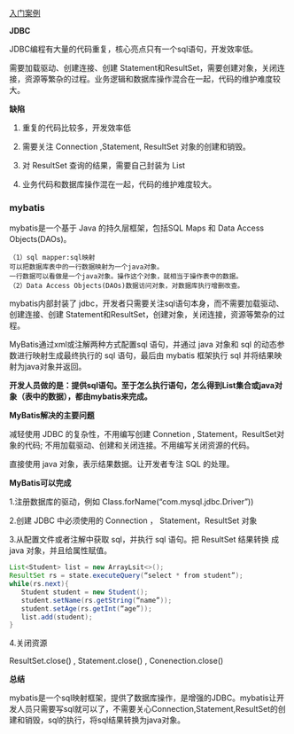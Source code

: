 [入门案例](mybatis入门案例.md)

**JDBC**

JDBC编程有大量的代码重复，核心亮点只有一个sql语句，开发效率低。

需要加载驱动、创建连接、创建 Statement和ResultSet，需要创建对象，关闭连接，资源等繁杂的过程。业务逻辑和数据库操作混合在一起，代码的维护难度较大。

**缺陷**

1. 重复的代码比较多，开发效率低

2. 需要关注 Connection ,Statement, ResultSet 对象的创建和销毁。

3. 对 ResultSet 查询的结果，需要自己封装为 List

4. 业务代码和数据库操作混在一起，代码的维护难度较大。

### mybatis

mybatis是一个基于 Java 的持久层框架，包括SQL Maps 和 Data Access Objects(DAOs)。

```
（1）sql mapper:sql映射
可以把数据库表中的一行数据映射为一个java对象。
一行数据可以看做是一个java对象。操作这个对象，就相当于操作表中的数据。
（2）Data Access Objects(DAOs)数据访问对象，对数据库执行增删改查。
```

mybatis内部封装了 jdbc，开发者只需要关注sql语句本身，而不需要加载驱动、创建连接、创建 Statement和ResultSet，创建对象，关闭连接，资源等繁杂的过程。

MyBatis通过xml或注解两种方式配置sql 语句，并通过 java 对象和 sql 的动态参数进行映射生成最终执行的 sql 语句，最后由 mybatis 框架执行 sql 并将结果映射为java对象并返回。

**开发人员做的是：提供sql语句。至于怎么执行语句，怎么得到List集合或java对象（表中的数据），都由mybatis来完成。**

**MyBatis解决的主要问题**

减轻使用 JDBC 的复杂性，不用编写创建 Connetion , Statement，ResultSet对象的代码; 不用加载驱动、创建和关闭连接。不用编写关闭资源的代码。

直接使用 java 对象，表示结果数据。让开发者专注 SQL 的处理。 

**MyBatis可以完成**

1.注册数据库的驱动，例如 Class.forName(“com.mysql.jdbc.Driver”))

2.创建 JDBC 中必须使用的 Connection ， Statement，ResultSet 对象 

3.从配置文件或者注解中获取 sql，并执行 sql 语句。把 ResultSet 结果转换 成java 对象，并且给属性赋值。

```java
List<Student> list = new ArrayLsit<>();
ResultSet rs = state.executeQuery(“select * from student”); 
while(rs.next){
   Student student = new Student(); 			
   student.setName(rs.getString(“name”)); 
   student.setAge(rs.getInt(“age”));  
   list.add(student);
} 
```

4.关闭资源

ResultSet.close() , Statement.close() , Conenection.close()

**总结**

mybatis是一个sql映射框架，提供了数据库操作，是增强的JDBC。mybatis让开发人员只需要写sql就可以了，不需要关心Connection,Statement,ResultSet的创建和销毁，sql的执行，将sql结果转换为java对象。

